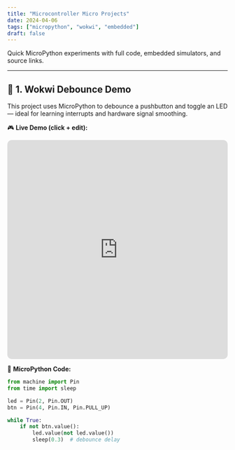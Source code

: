 ```yaml
---
title: "Microcontroller Micro Projects"
date: 2024-04-06
tags: ["micropython", "wokwi", "embedded"]
draft: false
---
```


Quick MicroPython experiments with full code, embedded simulators, and source links.

---

## 🧲 1. Wokwi Debounce Demo

This project uses MicroPython to debounce a pushbutton and toggle an LED — ideal for learning interrupts and hardware signal smoothing.

🎮 **Live Demo (click + edit):**

<div style="text-align: center;">
  <iframe width="100%" height="500" src="https://wokwi.com/projects/372153001566564353/embed" frameborder="0" allowfullscreen style="border-radius: 10px;"></iframe>
</div>

🧠 **MicroPython Code:**

```python
from machine import Pin
from time import sleep

led = Pin(2, Pin.OUT)
btn = Pin(4, Pin.IN, Pin.PULL_UP)

while True:
    if not btn.value():
        led.value(not led.value())
        sleep(0.3)  # debounce delay
